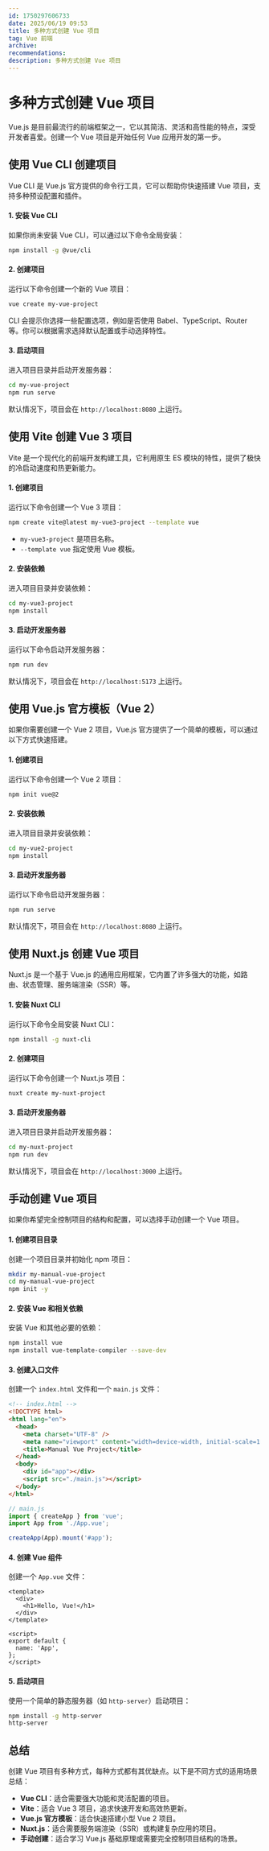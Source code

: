 ```yaml
---
id: 1750297606733
date: 2025/06/19 09:53
title: 多种方式创建 Vue 项目
tag: Vue 前端
archive:
recommendations:
description: 多种方式创建 Vue 项目
---
```


# 多种方式创建 Vue 项目

Vue.js 是目前最流行的前端框架之一，它以其简洁、灵活和高性能的特点，深受开发者喜爱。创建一个 Vue 项目是开始任何 Vue 应用开发的第一步。

## 使用 Vue CLI 创建项目

Vue CLI 是 Vue.js 官方提供的命令行工具，它可以帮助你快速搭建 Vue 项目，支持多种预设配置和插件。

#### 1. 安装 Vue CLI

如果你尚未安装 Vue CLI，可以通过以下命令全局安装：

```bash
npm install -g @vue/cli
```

#### 2. 创建项目

运行以下命令创建一个新的 Vue 项目：

```bash
vue create my-vue-project
```

CLI 会提示你选择一些配置选项，例如是否使用 Babel、TypeScript、Router 等。你可以根据需求选择默认配置或手动选择特性。

#### 3. 启动项目

进入项目目录并启动开发服务器：

```bash
cd my-vue-project
npm run serve
```

默认情况下，项目会在 `http://localhost:8080` 上运行。

## 使用 Vite 创建 Vue 3 项目

Vite 是一个现代化的前端开发构建工具，它利用原生 ES 模块的特性，提供了极快的冷启动速度和热更新能力。

#### 1. 创建项目

运行以下命令创建一个 Vue 3 项目：

```bash
npm create vite@latest my-vue3-project --template vue
```

- `my-vue3-project` 是项目名称。
- `--template vue` 指定使用 Vue 模板。

#### 2. 安装依赖

进入项目目录并安装依赖：

```bash
cd my-vue3-project
npm install
```

#### 3. 启动开发服务器

运行以下命令启动开发服务器：

```bash
npm run dev
```

默认情况下，项目会在 `http://localhost:5173` 上运行。

## 使用 Vue.js 官方模板（Vue 2）

如果你需要创建一个 Vue 2 项目，Vue.js 官方提供了一个简单的模板，可以通过以下方式快速搭建。

#### 1. 创建项目

运行以下命令创建一个 Vue 2 项目：

```bash
npm init vue@2
```

#### 2. 安装依赖

进入项目目录并安装依赖：

```bash
cd my-vue2-project
npm install
```

#### 3. 启动开发服务器

运行以下命令启动开发服务器：

```bash
npm run serve
```

默认情况下，项目会在 `http://localhost:8080` 上运行。

## 使用 Nuxt.js 创建 Vue 项目

Nuxt.js 是一个基于 Vue.js 的通用应用框架，它内置了许多强大的功能，如路由、状态管理、服务端渲染（SSR）等。

#### 1. 安装 Nuxt CLI

运行以下命令全局安装 Nuxt CLI：

```bash
npm install -g nuxt-cli
```

#### 2. 创建项目

运行以下命令创建一个 Nuxt.js 项目：

```bash
nuxt create my-nuxt-project
```

#### 3. 启动开发服务器

进入项目目录并启动开发服务器：

```bash
cd my-nuxt-project
npm run dev
```

默认情况下，项目会在 `http://localhost:3000` 上运行。

## 手动创建 Vue 项目

如果你希望完全控制项目的结构和配置，可以选择手动创建一个 Vue 项目。

#### 1. 创建项目目录

创建一个项目目录并初始化 npm 项目：

```bash
mkdir my-manual-vue-project
cd my-manual-vue-project
npm init -y
```

#### 2. 安装 Vue 和相关依赖

安装 Vue 和其他必要的依赖：

```bash
npm install vue
npm install vue-template-compiler --save-dev
```

#### 3. 创建入口文件

创建一个 `index.html` 文件和一个 `main.js` 文件：

```html
<!-- index.html -->
<!DOCTYPE html>
<html lang="en">
  <head>
    <meta charset="UTF-8" />
    <meta name="viewport" content="width=device-width, initial-scale=1.0" />
    <title>Manual Vue Project</title>
  </head>
  <body>
    <div id="app"></div>
    <script src="./main.js"></script>
  </body>
</html>
```

```javascript
// main.js
import { createApp } from 'vue';
import App from './App.vue';

createApp(App).mount('#app');
```

#### 4. 创建 Vue 组件

创建一个 `App.vue` 文件：

```vue
<template>
  <div>
    <h1>Hello, Vue!</h1>
  </div>
</template>

<script>
export default {
  name: 'App',
};
</script>
```

#### 5. 启动项目

使用一个简单的静态服务器（如 `http-server`）启动项目：

```bash
npm install -g http-server
http-server
```

## 总结

创建 Vue 项目有多种方式，每种方式都有其优缺点。以下是不同方式的适用场景总结：

- **Vue CLI**：适合需要强大功能和灵活配置的项目。
- **Vite**：适合 Vue 3 项目，追求快速开发和高效热更新。
- **Vue.js 官方模板**：适合快速搭建小型 Vue 2 项目。
- **Nuxt.js**：适合需要服务端渲染（SSR）或构建复杂应用的项目。
- **手动创建**：适合学习 Vue.js 基础原理或需要完全控制项目结构的场景。
